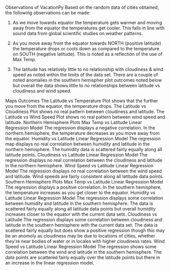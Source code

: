 Observations of VacationPy 
Based on the random data of cities obtained, the following observations can be made:
1. As we move towards equator the temperature gets warmer and moving away from the equator the temperatures get cooler. This falls in line with sound data from global scientific studies on weather patterns.

2. As you move away from the equator towards NORTH (positive latitude) the temperature drops or cools down as compared to the temperature on SOUTH (negative latitude). This is noted as a reflection of the use of Max Temp.

3. The latitude has relatively little to no relationship with cloudiness & wind speed as noted within the limits of the data set. There are a couple of noted anomalies in the southern hemispher plot outcomes noted below but overall the data shows little to no relationships between latitude vs cloudiness and wind speed.

Maps Outcomes
The Latitude vs Temperature Plot shows that the further you move from the equator, the temperature drops.
The Latitude vs Cloudiness Plot shows no real pattern between cloudiness and latitude.
The Latitude vs Wind Speed Plot shows no real pattern between wind speed and latitude.
Northern Hemisphere Plots
    Max Temp vs Latitude Linear Regression Model
      The regression displays a negative correlation.
      In the northern hemisphere, the temperature decreases as you move away from the equator.
    Humidity vs Latitude Linear Regression Model
      The regression map displays no real correlation between humidity and latitude in the northern hemisphere. 
      The humidity data is scattered fairly equally along all latitude points.
    Cloudiness vs Latitude Linear Regression Model
      The regression displays no real correlation between the cloudiness and latitude in the northern hemisphere.
    Wind Speed vs Latitude Linear Regression Model
      The regression displays no real correlation between the wind speed and latitude. 
      Wind speeds are fairly consistent along all latitude data points.
Southern Hemisphere Plots
    Max Temp vs Latitude Linear Regression Model
      The regression displays a positive correlation.
      In the southern hemisphere, the temperature increases as you get closer to the equator.
    Humidity vs Latitude Linear Regression Model
      The regression displays some correlation between humidity and latitude in the southern hemisphere. 
      The data is scattered fairly equally along all latitude data points but overall humidity increases closer 
      to the equator with the current data sets.
    Cloudiness vs Latitude 
      The regression displays some correlation between cloudiness and latitude in the southern hemisphere with 
      the current data set. The data is scattered fairly equally but does show a positive regression though this 
      may be an anomoly as cloudiness may be due to locations of cities, whether they're near bodies of water or 
      in locales with higher cloudiness rates.
    Wind Speed vs Latitude Linear Regression Model
      The regression shows some correlation between the wind and latitude in the southern hemisphere. 
      The data points are scattered fairly equally over the latitude points but there in an increase in the 
      linear regression model.
